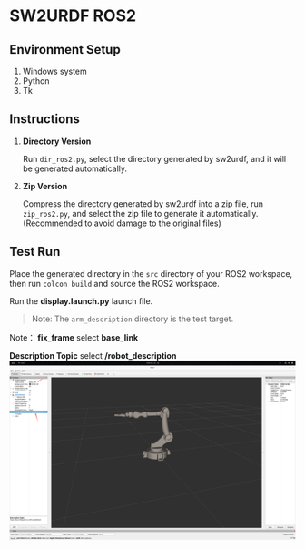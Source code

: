 # SW2URDF ROS2

## Environment Setup

1. Windows system
2. Python
3. Tk

## Instructions

1. **Directory Version**

   Run `dir_ros2.py`, select the directory generated by sw2urdf, and it will be generated automatically.

2. **Zip Version**

   Compress the directory generated by sw2urdf into a zip file, run `zip_ros2.py`, and select the zip file to generate it automatically. (Recommended to avoid damage to the original files)

## Test Run

Place the generated directory in the `src` directory of your ROS2 workspace, then run `colcon build` and source the  ROS2 workspace.

Run the **display.launch.py** launch file.

> Note: The `arm_description` directory is the test target.

Note：
**fix_frame** select **base_link**

**Description Topic** select **/robot_description**
![alt text](assets/image.png)
